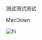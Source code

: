测试测试测试

MacDown

<img src="https://xiaoshiz.github.io/personal-jekyll-theme/img/jetpacktocat.png" alt="hi">
